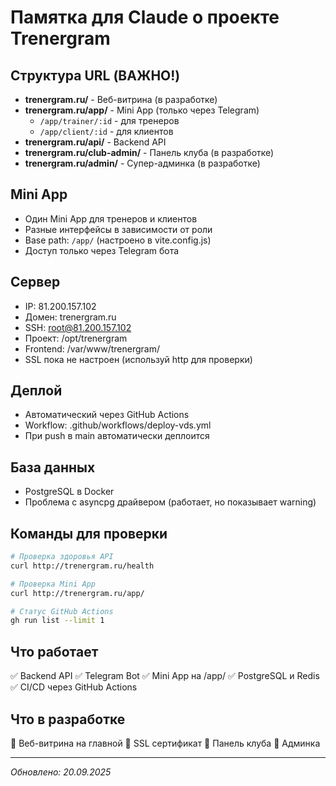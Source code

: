 # Памятка для Claude о проекте Trenergram

## Структура URL (ВАЖНО!)
- **trenergram.ru/** - Веб-витрина (в разработке)
- **trenergram.ru/app/** - Mini App (только через Telegram)
  - `/app/trainer/:id` - для тренеров
  - `/app/client/:id` - для клиентов
- **trenergram.ru/api/** - Backend API
- **trenergram.ru/club-admin/** - Панель клуба (в разработке)
- **trenergram.ru/admin/** - Супер-админка (в разработке)

## Mini App
- Один Mini App для тренеров и клиентов
- Разные интерфейсы в зависимости от роли
- Base path: `/app/` (настроено в vite.config.js)
- Доступ только через Telegram бота

## Сервер
- IP: 81.200.157.102
- Домен: trenergram.ru
- SSH: root@81.200.157.102
- Проект: /opt/trenergram
- Frontend: /var/www/trenergram/
- SSL пока не настроен (используй http для проверки)

## Деплой
- Автоматический через GitHub Actions
- Workflow: .github/workflows/deploy-vds.yml
- При push в main автоматически деплоится

## База данных
- PostgreSQL в Docker
- Проблема с asyncpg драйвером (работает, но показывает warning)

## Команды для проверки
```bash
# Проверка здоровья API
curl http://trenergram.ru/health

# Проверка Mini App
curl http://trenergram.ru/app/

# Статус GitHub Actions
gh run list --limit 1
```

## Что работает
✅ Backend API
✅ Telegram Bot
✅ Mini App на /app/
✅ PostgreSQL и Redis
✅ CI/CD через GitHub Actions

## Что в разработке
🚧 Веб-витрина на главной
🚧 SSL сертификат
🚧 Панель клуба
🚧 Админка

---
*Обновлено: 20.09.2025*